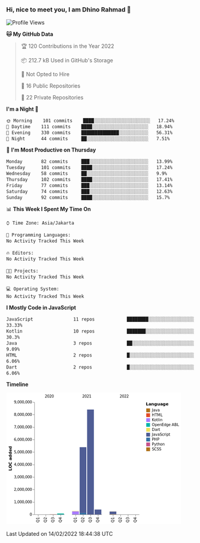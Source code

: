 ### Hi, nice to meet you, I am Dhino Rahmad 👋
<!--START_SECTION:waka-->
![Profile Views](http://img.shields.io/badge/Profile%20Views-0-blue)

**🐱 My GitHub Data** 

> 🏆 120 Contributions in the Year 2022
 > 
> 📦 212.7 kB Used in GitHub's Storage 
 > 
> 🚫 Not Opted to Hire
 > 
> 📜 16 Public Repositories 
 > 
> 🔑 22 Private Repositories  
 > 
**I'm a Night 🦉** 

```text
🌞 Morning    101 commits    ████░░░░░░░░░░░░░░░░░░░░░   17.24% 
🌆 Daytime    111 commits    ████░░░░░░░░░░░░░░░░░░░░░   18.94% 
🌃 Evening    330 commits    ██████████████░░░░░░░░░░░   56.31% 
🌙 Night      44 commits     ██░░░░░░░░░░░░░░░░░░░░░░░   7.51%

```
📅 **I'm Most Productive on Thursday** 

```text
Monday       82 commits     ███░░░░░░░░░░░░░░░░░░░░░░   13.99% 
Tuesday      101 commits    ████░░░░░░░░░░░░░░░░░░░░░   17.24% 
Wednesday    58 commits     ██░░░░░░░░░░░░░░░░░░░░░░░   9.9% 
Thursday     102 commits    ████░░░░░░░░░░░░░░░░░░░░░   17.41% 
Friday       77 commits     ███░░░░░░░░░░░░░░░░░░░░░░   13.14% 
Saturday     74 commits     ███░░░░░░░░░░░░░░░░░░░░░░   12.63% 
Sunday       92 commits     ████░░░░░░░░░░░░░░░░░░░░░   15.7%

```


📊 **This Week I Spent My Time On** 

```text
⌚︎ Time Zone: Asia/Jakarta

💬 Programming Languages: 
No Activity Tracked This Week

🔥 Editors: 
No Activity Tracked This Week

🐱‍💻 Projects: 
No Activity Tracked This Week

💻 Operating System: 
No Activity Tracked This Week

```

**I Mostly Code in JavaScript** 

```text
JavaScript               11 repos            ████████░░░░░░░░░░░░░░░░░   33.33% 
Kotlin                   10 repos            ███████░░░░░░░░░░░░░░░░░░   30.3% 
Java                     3 repos             ██░░░░░░░░░░░░░░░░░░░░░░░   9.09% 
HTML                     2 repos             █░░░░░░░░░░░░░░░░░░░░░░░░   6.06% 
Dart                     2 repos             █░░░░░░░░░░░░░░░░░░░░░░░░   6.06%

```


**Timeline**

![Chart not found](https://raw.githubusercontent.com/Dhino12/Dhino12/master/charts/bar_graph.png) 


 Last Updated on 14/02/2022 18:44:38 UTC
<!--END_SECTION:waka-->
 
